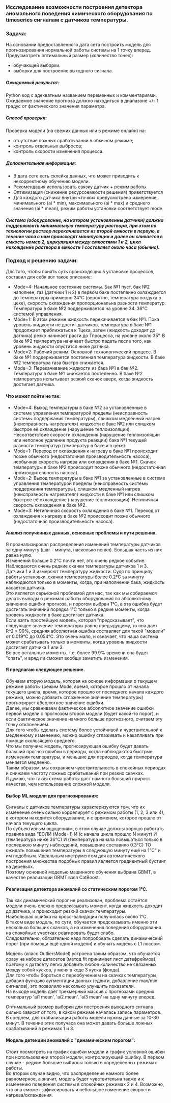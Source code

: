 ### Исследование возможности построения детектора аномального поведения химического оборудования по timeseries сигналам с датчиков температуры.

### Задача:
На основании предоставленного дата сета построить модель для прогнозирования нормальной работы системы на 1 точку вперед.
Предусмотреть оптимальный размер (количество точек):
- обучающей выборки.
- выборки для построение выходного сигнала.

##### Ожидаемый результат:
Python код с адекватным названием переменных и комментариями. \
Ожидаемое значение прогноза должно находиться в диапазоне +/- 1 градус от фактического значения параметра.

##### Способ проверки:
Проверка модели (на свежих данных или в режиме онлайн) на:
- отсутствие ложных срабатываний в обычном режиме;
- контроль отдельных выбросов;
- контроль скорости изменения процесса.

##### Дополнительная информация:
- В дата сете есть склейка данных, что может приводить к некорректному обучению модели.
- Рекомендация использовать связку датчик + режим работы
- Оптимизация (снижение ресурсоемкости решения) приветствуется
- Для каждого датчика внутри «точки» предусмотрено измерение, минимального (ai * min), максимального (ai * max) и среднего значения (ai * mean), режим работы установки соответствует mode

##### Система (оборудование, на котором установленны датчики) должна поддерживать минимальную температуру раствора, при этом по технологии раствор перекачивается из второй емкости в первую, в течение часа с ним происходят манипуляции и далее он сливается в емкость номер 2, циркуляция между емкостями 1 и 2, цикл нахождение раствора в емкости 1 состовляет около часа (обычно).

### Подход к решению задачи:
Для того, чтобы понять суть происходящих в установке процессов, составил для себя вот такое описание:
- Mode=4: Начальное состояние системы. Бак №1 пуст, бак №2 наполнен, газ (датчики 1 и 2) в первом баке постепенно охлаждается до температуры примерно 24°С (вероятно, температура воздуха в цехе), скорость охлаждения пропорциональна разности температур. Температура в баке №2 поддерживается на уровне 34..36°C системой управления.
- Mode=1: В этом режиме жидкость перекачивается в бак №1. Пока уровень жидкости не достиг датчиков, температура в баке №1 продолжает приближаться к Тцеха, затем (жидкость доходит до датчика) резко начинает расти до Тпроцесса, на уровне около 35°. В баке №2 температура начинает быстро падать после того, как уровень жидкости опустится ниже датчика.
- Mode=2: Рабочий режим. Основной технологический процесс. В баке №1 поддерживается постоянная температура жидкости. В баке №2 температура газа быстро снижается.
- Mode=3: Перекачивание жидкости из бака №1 в бак №2. Температура в баке №1 снижается постепенно. В баке №2 температура испытывает резкий скачок вверх, когда жидкость достигает датчика.

#### Что может пойти не так:
- Mode=4: Выход температуры в баке №2 за установленные в системе управления температурой пределы (неисправность системы поддержания температуры), слишком медленный нагрев (неисправность нагревателя) жидкости в баке №2 или слишком быстрое её охлаждение (нарушение теплоизоляции). Несоответствие скорости охлаждения (нарушение теплоизоляции или неполное удаление продукта реакции) бака №1 текущей разности температур (температур в баке и в цехе).
- Mode=1: Переход от охлаждения к нагреву в баке №1 происходит позже обычного (недостаточная производительность насоса), необычная скорость нагрева или охлаждения в баке №1. Скачок температуры в баке №2 происходит позже обычного (недостаточная производительность насоса).
- Mode=2: Выход температуры в баке №1 за установленные в системе управления температурой пределы (неисправность системы поддержания температуры), слишком медленный нагрев (неисправность нагревателя) жидкости в баке №1 или слишком быстрое её охлаждение (нарушение теплоизоляции). Нетипичная скорость охлаждения в баке №2.
- Mode=3: Нетипичная скорость охлаждения в баке №1. Переход от охлаждения к нагреву в баке №2 происходит позже обычного (недостаточная производительность насоса).

#### Анализ полученных данных, основные проблемы и пути решения.
Я проанализировал распределения изменений температуры датчиков за одну минуту (шаг - минута, насколько понял). Большая часть из них равна нулю. \
Изменений больше 0.2°С почти нет, это очень редкое событие. Наблюдаются очень редкие скачки температуры датчиков 1 и 3. \
Датчики 1 и 3 измеряют температуру жидкости. Судя по принципу работы установки, скачки температуры более 0.2°С за минуту наблюдаются только в моменты, когда, при наполнении бака, жидкость касается датчика. \
Это является серьёзной проблемой для нас, так как мы собираемся делать выводы о режимах работы оборудования по абсолютному значению ошибки прогноза, и порогом выбран 1°C, а эта ошибка будет достигать значений порядка 1°С только в редкие моменты, когда уровень жидкости в баке достигает датчика. \
Если взять простейшую модель, которая "предсказывает", что следующее значение температуры равно предыдущему, то она дает R^2 > 99%, средняя абсолютная ошибка составляет для такой "модели" от 0.019°С до 0.054°С. Это очень мало, и означает, что наша система может срабатывать только в моменты, когда уровень жидкости достигает датчика 1 или 3. \
Во все остальные моменты, т.е. более 99.9% времени она будет "спать", и вряд ли сможет вообще заметить изменения.

#### Я предлагаю следующее решение.
Обучаем вторую модель, которая на основе информации о текущем режиме работы (режим Mode, время, которое прошло от начала текущего цикла, время, которое прошло от последнего начала каждого режима, можно добавить сглаженное значение температуры) прогнозирует абсолютное значение ошибки. \
Далее, мы сравниваем фактическое абсолютное значение ошибки первой модели с прогнозом второй модели (будет какой-то порог), и если фактическое значение намного больше прогнозного, считаем эту точку отклонением. \
Для того чтобы сделать систему более устойчивой и чувствительной к медленному изменению, можно ошибку сглаживать и накапливать при помощи скользящего среднего. \
Что мы получим: модель, прогнозирующая ошибку будет давать больший прогноз ошибки в периоды, когда наблюдаются быстрые изменения температуры, и меньшие для периодов, когда температура меняется медленно. \
Таким образом, мы сохраняем чувствительность в спокойных периодах и снижаем частоту ложных срабатываний при резких скачках. \
Я думаю, что такая схема работы даст намного больший прирост качества, чем использование сложной модели.

#### Выбор ML модели для прогнозирования:
Сигналы с датчиков температуры характеризуются тем, что их изменение очень сильно коррелирует с режимом работы (1, 2, 3 или 4), в котором находится оборудование, и с временем, которое прошло от начала текущего цикла. \
По субъективным ощущениям, в этом случае должны хорошо работать правила вида "ЕСЛИ (Mode=1) И (с начала цикла прошло N минут) И (температура ниже 36°С) И (температура начала повышаться только в последнюю минуту наблюдений, повышение составило 0.3°С) ТО ожидать повышения температуры в следующую минуту ещё на 1°С" и им подобным. Идеальным инструментом для автоматического построения множества подобных правил является градиентный бустинг на деревьях. \
Поэтому основной моделью машинного обучения выбрана GBMT, в качестве реализации GBMT взял CatBoost.

#### Реализация детектора аномалий со статическим порогом 1°С.
Так как динамический порог не реализован, проблема остаётся: модели очень сложно предсказывать момент, когда жидкость доходит до датчика, и происходит резкий скачок температуры. \
Наибольшая ошибка на кросс-валидации получилась около 1°C. \
В таком виде модель, по сути, обучается предсказывать именно эти несколько больших скачков, а на изменения поведения оборудования на спокойных участках реагировать будет слабо. \
Следовательно, обязательно надо попробовать сделать динамический порог (при помощи ещё одной модели) и обучать модель с L1 лоссом.

Модель (класс OutliersModel) устроена таким образом, что обучается сразу на наборе датасетов (метод fit принимает лист датафреймов), поэтому к датасету легко добавить любое количество не связанных между собой кусков, у меня в коде 3 куска (фолда). \
Для того чтобы бороться с переобучением на скачках температуры, добавил функцию аугментации данных (сдвиги, добавление max/min сигналов), это позволило несколько улучшить показатели. \
На выходе модель даёт трехмерный массив с прогнозами средних температур 'ai1 mean', 'ai2 mean', 'ai3 mean' на одну минуту вперед.

Оптимальный размер выборки для построения выходного сигнала сильно зависит от того, в каком режиме началась запись параметров. \
В среднем, для стабилизации работы модели нужны данные за 10-30 минут. В течение этих получаса она может давать больше ложных срабатываний в режимах 1 и 3.

#### Модель детекции аномалий с "динамическим порогом":
Стоит посмотреть на график ошибки модели и график условной ошибки при использовании второй модели, контролирующей ошибку. В первом случае - редкие большие выбросы только в определённых режимах работы. \
Во втором случае видно, что распределение намного более равномерное, а значит, модель будет чувствительна также и к изменению поведения системы в спокойных режимах 2 и 4. Возможно, что она сможет зафиксировать и небольшое изменение скорости нагрева/охлаждения.
